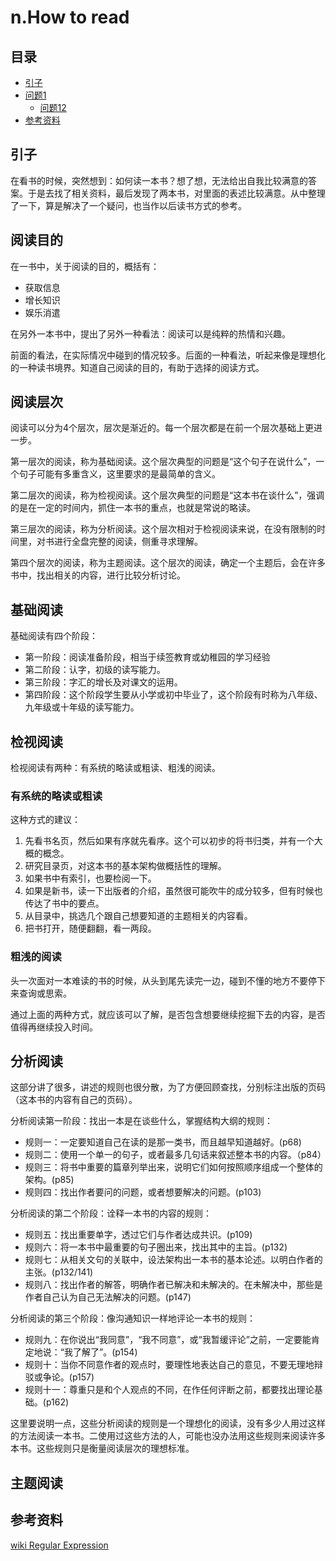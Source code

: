 # n.How to read
## <a name="index"></a> 目录
- [引子](#start)
- [问题1](#style)
  - [问题12](#link)
- [参考资料](#reference)


## <a name="start"></a> 引子
在看书的时候，突然想到：如何读一本书？想了想，无法给出自我比较满意的答案。于是去找了相关资料，最后发现了两本书，对里面的表述比较满意。从中整理了一下，算是解决了一个疑问，也当作以后读书方式的参考。

## 阅读目的
在一书中，关于阅读的目的，概括有：
- 获取信息
- 增长知识
- 娱乐消遣

在另外一本书中，提出了另外一种看法：阅读可以是纯粹的热情和兴趣。

前面的看法，在实际情况中碰到的情况较多。后面的一种看法，听起来像是理想化的一种读书境界。知道自己阅读的目的，有助于选择的阅读方式。

## 阅读层次
阅读可以分为4个层次，层次是渐近的。每一个层次都是在前一个层次基础上更进一步。

第一层次的阅读，称为基础阅读。这个层次典型的问题是“这个句子在说什么”，一个句子可能有多重含义，这里要求的是最简单的含义。

第二层次的阅读，称为检视阅读。这个层次典型的问题是“这本书在谈什么”，强调的是在一定的时间内，抓住一本书的重点，也就是常说的略读。

第三层次的阅读，称为分析阅读。这个层次相对于检视阅读来说，在没有限制的时间里，对书进行全盘完整的阅读，侧重寻求理解。

第四个层次的阅读，称为主题阅读。这个层次的阅读，确定一个主题后，会在许多书中，找出相关的内容，进行比较分析讨论。

## 基础阅读
基础阅读有四个阶段：
- 第一阶段：阅读准备阶段，相当于续签教育或幼稚园的学习经验
- 第二阶段：认字，初级的读写能力。
- 第三阶段：字汇的增长及对课文的运用。
- 第四阶段：这个阶段学生要从小学或初中毕业了，这个阶段有时称为八年级、九年级或十年级的读写能力。

## 检视阅读
检视阅读有两种：有系统的略读或粗读、粗浅的阅读。

### 有系统的略读或粗读
这种方式的建议：
1. 先看书名页，然后如果有序就先看序。这个可以初步的将书归类，并有一个大概的概念。
2. 研究目录页，对这本书的基本架构做概括性的理解。
3. 如果书中有索引，也要检阅一下。
4. 如果是新书，读一下出版者的介绍，虽然很可能吹牛的成分较多，但有时候也传达了书中的要点。
5. 从目录中，挑选几个跟自己想要知道的主题相关的内容看。
6. 把书打开，随便翻翻，看一两段。

### 粗浅的阅读
头一次面对一本难读的书的时候，从头到尾先读完一边，碰到不懂的地方不要停下来查询或思索。

通过上面的两种方式，就应该可以了解，是否包含想要继续挖掘下去的内容，是否值得再继续投入时间。

## 分析阅读
这部分讲了很多，讲述的规则也很分散，为了方便回顾查找，分别标注出版的页码（这本书的内容有自己的页码）。

分析阅读第一阶段：找出一本是在谈些什么，掌握结构大纲的规则：
- 规则一：一定要知道自己在读的是那一类书，而且越早知道越好。(p68)
- 规则二：使用一个单一的句子，或者最多几句话来叙述整本书的内容。（p84）
- 规则三：将书中重要的篇章列举出来，说明它们如何按照顺序组成一个整体的架构。(p85)
- 规则四：找出作者要问的问题，或者想要解决的问题。(p103)

分析阅读的第二个阶段：诠释一本书的内容的规则：
- 规则五：找出重要单字，透过它们与作者达成共识。(p109)
- 规则六：将一本书中最重要的句子圈出来，找出其中的主旨。(p132)
- 规则七：从相关文句的关联中，设法架构出一本书的基本论述。以明白作者的主张。(p132/141)
- 规则八：找出作者的解答，明确作者已解决和未解决的。在未解决中，那些是作者自己认为自己无法解决的问题。(p147)

分析阅读的第三个阶段：像沟通知识一样地评论一本书的规则：
- 规则九：在你说出“我同意”，“我不同意”，或“我暂缓评论”之前，一定要能肯定地说：“我了解了”。(p154)
- 规则十：当你不同意作者的观点时，要理性地表达自己的意见，不要无理地辩驳或争论。(p157)
- 规则十一：尊重只是和个人观点的不同，在作任何评断之前，都要找出理论基础。(p162)

这里要说明一点，这些分析阅读的规则是一个理想化的阅读，没有多少人用过这样的方法阅读一本书。二使用过这些方法的人，可能也没办法用这些规则来阅读许多本书。这些规则只是衡量阅读层次的理想标准。

## 主题阅读

## <a name="reference"></a> 参考资料
[wiki Regular Expression](https://en.wikipedia.org/wiki/Regular_expression)

[url-base]:https://xxholic.github.io/blog/draft